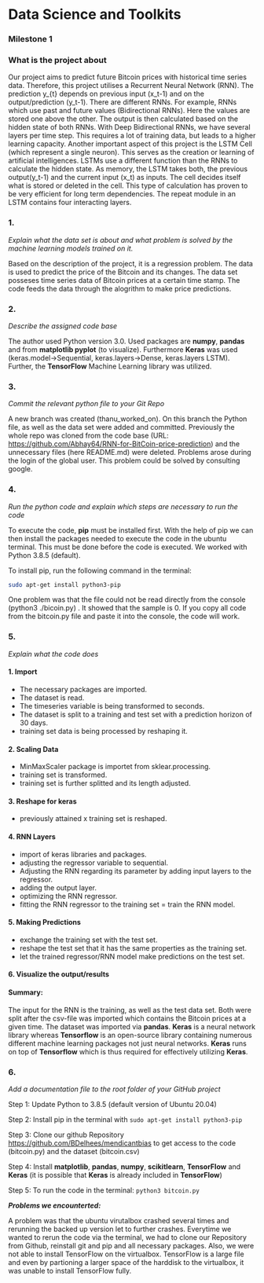 
# Data Science and Toolkits

### Milestone 1

### What is the project about

Our project aims to predict future Bitcoin prices with historical time series data. Therefore, this project utilises a Recurrent Neural Network (RNN). The prediction y_{t} depends on previous input (x_t-1) and on the output/prediction (y_t-1). There are different RNNs. For example, RNNs which use past and future values (Bidirectional RNNs). Here the values are stored one above the other. The output is then calculated based on the hidden state of both RNNs. With Deep Bidirectional RNNs, we have several layers per time step. This requires a lot of training data, but leads to a higher learning capacity.
Another important aspect of this project is the LSTM Cell (which represent a single neuron). This serves as the creation or learning of artificial intelligences. LSTMs use a different function than the RNNs to calculate the hidden state. As memory, the LSTM takes both, the previous output(y_t-1) and the current input (x_t) as inputs. The cell decides itself what is stored or deleted in the cell. This type of calculation has proven to be very efficient for long term dependencies. The repeat module in an LSTM contains four interacting layers.


### 1.

*Explain what the data set is about and what problem is solved by the machine learning models trained on it.*

Based on the description of the project, it is a regression problem. The data is used to predict the price of the Bitcoin and its changes.
The data set posseses time series data of Bitcoin prices at a certain time stamp. The code feeds the data through the alogrithm to make price predictions.


### 2.

*Describe the assigned code base*

The author used Python version 3.0. Used packages are **numpy**, **pandas** and from **matplotlib pyplot** (to visualize). Furthermore **Keras** was used (keras.model->Sequential, keras.layers->Dense, keras.layers LSTM). Further, the **TensorFlow** Machine Learning library was utilized.

### 3.

*Commit the relevant python file to your Git Repo*

A new branch was created (thanu_worked_on). On this branch the Python file, as well as the data set were added and committed. Previously the whole repo was cloned from the code base (URL: https://github.com/Abhay64/RNN-for-BitCoin-price-prediction) and the unnecessary files (here README.md) were deleted. Problems arose during the login of the global user. This problem could be solved by consulting google.

### 4.

*Run the python code and explain which steps are necessary to run the code*

To execute the code, **pip** must be installed first. With the help of pip we can then install the packages needed to execute the code in the ubuntu terminal. This must be done before the code is executed. We worked with Python 3.8.5 (default).

To install pip, run the following command in the terminal:

```sh
sudo apt-get install python3-pip
```

One problem was that the file could not be read directly from the console (python3 ./bicoin.py) . It showed that the sample is 0. If you copy all code from the bitcoin.py file and paste it into the console, the code will work.


### 5.

*Explain what the code does*

#### 1. Import
  - The necessary packages are imported.
  - The dataset is read.
  - The timeseries variable is being transformed to seconds.
  - The dataset is split to a training and test set with a prediction horizon of 30 days.
  - training set data is being processed by reshaping it.

#### 2. Scaling Data
  - MinMaxScaler package is importet from sklear.processing.
  - training set is transformed.
  - training set is further splitted and its length adjusted.

#### 3. Reshape for keras
  - previously attained x training set is reshaped.

#### 4.  RNN Layers
  - import of keras libraries and packages.
  - adjusting the regressor variable to sequential.
  - Adjusting the RNN regarding its parameter by adding input layers to the regressor.
  - adding the output layer.
  - optimizing the RNN regressor.
  - fitting the RNN regressor to the training set = train the RNN model.

#### 5. Making Predictions
  - exchange the training set with the test set.
  - reshape the test set that it has the same properties as the training set.
  - let the trained regressor/RNN model make predictions on the test set.

#### 6. Visualize the output/results

#### Summary:

The input for the RNN is the training, as well as the test data set. Both were split after the csv-file was imported which contains the Bitcoin prices at a given time. The dataset was imported via **pandas**.
**Keras** is a neural network library whereas **Tensorflow** is an open-source library containing numerous different machine learning packages not just neural networks. **Keras** runs on top of **Tensorflow** which is thus required for effectively utilizing **Keras**.

### 6.

*Add a documentation file to the root folder of your GitHub project*

Step 1: Update Python to 3.8.5 (default version of Ubuntu 20.04)

Step 2: Install pip in the terminal with `sudo apt-get install python3-pip` 

Step 3: Clone our github Repository https://github.com/BDelhees/mendicantbias to get access to the code (bitcoin.py) and the dataset (bitcoin.csv) 

Step 4: Install **matplotlib**, **pandas**, **numpy**, **scikitlearn**, **TensorFlow** and **Keras** (it is possible that **Keras** is already included in **TensorFlow**) 

Step 5: To run the code in the terminal: `python3 bitcoin.py`


***Problems we encounterted:***

A problem was that the ubuntu virutalbox crashed several times and rerunning the backed up version let to further crashes. Everytime we wanted to rerun the code via the terminal, we had to clone our Repository from Github, reinstall git and pip and all necessary packages. Also, we were not able to install TensorFlow on the virtualbox. TensorFlow is a large file and even by partioning a larger space of the harddisk to the virtualbox, it was unable to install TensorFlow fully.
